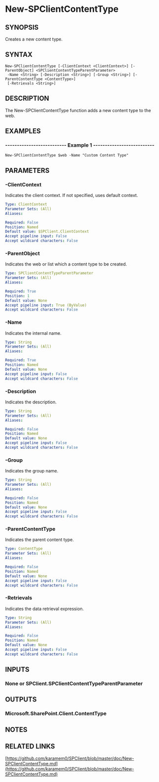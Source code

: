 # New-SPClientContentType

## SYNOPSIS
Creates a new content type.

## SYNTAX

```
New-SPClientContentType [-ClientContext <ClientContext>] [-ParentObject] <SPClientContentTypeParentParameter>
 -Name <String> [-Description <String>] [-Group <String>] [-ParentContentType <ContentType>]
 [-Retrievals <String>]
```

## DESCRIPTION
The New-SPClientContentType function adds a new content type to the web.

## EXAMPLES

### -------------------------- Example 1 --------------------------
```
New-SPClientContentType $web -Name "Custom Content Type"
```

## PARAMETERS

### -ClientContext
Indicates the client context.
If not specified, uses default context.

```yaml
Type: ClientContext
Parameter Sets: (All)
Aliases: 

Required: False
Position: Named
Default value: $SPClient.ClientContext
Accept pipeline input: False
Accept wildcard characters: False
```

### -ParentObject
Indicates the web or list which a content type to be created.

```yaml
Type: SPClientContentTypeParentParameter
Parameter Sets: (All)
Aliases: 

Required: True
Position: 1
Default value: None
Accept pipeline input: True (ByValue)
Accept wildcard characters: False
```

### -Name
Indicates the internal name.

```yaml
Type: String
Parameter Sets: (All)
Aliases: 

Required: True
Position: Named
Default value: None
Accept pipeline input: False
Accept wildcard characters: False
```

### -Description
Indicates the description.

```yaml
Type: String
Parameter Sets: (All)
Aliases: 

Required: False
Position: Named
Default value: None
Accept pipeline input: False
Accept wildcard characters: False
```

### -Group
Indicates the group name.

```yaml
Type: String
Parameter Sets: (All)
Aliases: 

Required: False
Position: Named
Default value: None
Accept pipeline input: False
Accept wildcard characters: False
```

### -ParentContentType
Indicates the parent content type.

```yaml
Type: ContentType
Parameter Sets: (All)
Aliases: 

Required: False
Position: Named
Default value: None
Accept pipeline input: False
Accept wildcard characters: False
```

### -Retrievals
Indicates the data retrieval expression.

```yaml
Type: String
Parameter Sets: (All)
Aliases: 

Required: False
Position: Named
Default value: None
Accept pipeline input: False
Accept wildcard characters: False
```

## INPUTS

### None or SPClient.SPClientContentTypeParentParameter

## OUTPUTS

### Microsoft.SharePoint.Client.ContentType

## NOTES

## RELATED LINKS

[https://github.com/karamem0/SPClient/blob/master/doc/New-SPClientContentType.md](https://github.com/karamem0/SPClient/blob/master/doc/New-SPClientContentType.md)

